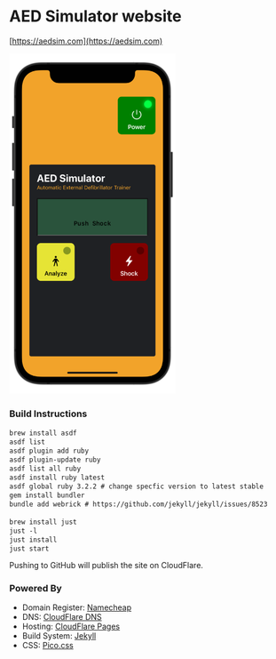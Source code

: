 # AED Simulator website

[https://aedsim.com](https://aedsim.com)

<img alt="Screenshot of AED Simulator" src="screenshots/1.png" width="300">

### Build Instructions

```
brew install asdf
asdf list
asdf plugin add ruby
asdf plugin-update ruby
asdf list all ruby
asdf install ruby latest
asdf global ruby 3.2.2 # change specfic version to latest stable
gem install bundler
bundle add webrick # https://github.com/jekyll/jekyll/issues/8523

brew install just
just -l
just install
just start
```

Pushing to GitHub will publish the site on CloudFlare.

### Powered By

- Domain Register: [Namecheap](https://www.namecheap.com)
- DNS: [CloudFlare DNS](https://www.cloudflare.com/dns/)
- Hosting: [CloudFlare Pages](https://pages.cloudflare.com)
- Build System: [Jekyll](https://jekyllrb.com)
- CSS: [Pico.css](https://picocss.com)
